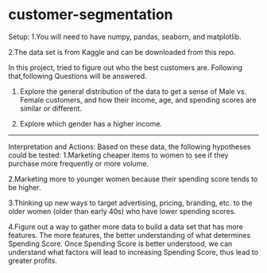 # customer-segmentation
Setup:
1.You will need to have numpy, pandas, seaborn, and matplotlib.

2.The data set is from Kaggle and can be downloaded from this repo.


In this project, tried to figure out who the best customers are.
Following that,following Questions will be answered.
1. Explore the general distribution of the data to get a sense of Male vs. Female customers, and how their income, age, and spending scores are similar or different.
   
2. Explore which gender has a higher income.


_____________________________________________________________________________________________________________________________________________
Interpretation and Actions:
Based on these data, the following hypotheses could be tested:
1.Marketing cheaper items to women to see if they purchase more frequently or more volume.

2.Marketing more to younger women because their spending score tends to be higher.

3.Thinking up new ways to target advertising, pricing, branding, etc. to the older women (older than early 40s) who have lower spending scores.

4.Figure out a way to gather more data to build a data set that has more features. The more features, the better understanding of what determines Spending Score. Once Spending Score is better understood, we can understand what factors will lead to increasing Spending Score, thus lead to greater profits.
